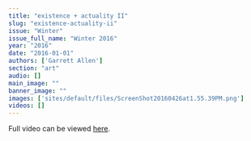 ```yaml
---
title: "existence + actuality II"
slug: "existence-actuality-ii"
issue: "Winter"
issue_full_name: "Winter 2016"
year: "2016"
date: "2016-01-01"
authors: ['Garrett Allen']
section: "art"
audio: []
main_image: ""
banner_image: ""
images: ['sites/default/files/ScreenShot20160426at1.55.39PM.png']
videos: []
---
```

Full video can be viewed [here](https://vimeo.com/162292825).

